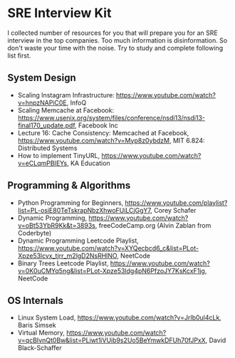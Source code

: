 # SRE Interview Kit

I collected number of resources for you that will prepare you for an SRE interview in the top companies. Too much information is disinformation. So don't waste your time with the noise. Try to study and complete following list first.

## System Design
* Scaling Instagram Infrastructure: https://www.youtube.com/watch?v=hnpzNAPiC0E, InfoQ
* Scaling Memcache at Facebook: https://www.usenix.org/system/files/conference/nsdi13/nsdi13-final170_update.pdf, Facebook Inc
* Lecture 16: Cache Consistency: Memcached at Facebook, https://www.youtube.com/watch?v=Myp8z0ybdzM, MIT 6.824: Distributed Systems
* How to implement TinyURL, https://www.youtube.com/watch?v=eCLqmPBIEYs, KA Education

## Programming & Algorithms
* Python Programming for Beginners, https://www.youtube.com/playlist?list=PL-osiE80TeTskrapNbzXhwoFUiLCjGgY7, Corey Schafer
* Dynamic Programming, https://www.youtube.com/watch?v=oBt53YbR9Kk&t=3893s, freeCodeCamp.org (Alvin Zablan from Coderbyte)
* Dynamic Programming Leetcode Playlist, https://www.youtube.com/watch?v=XYQecbcd6_c&list=PLot-Xpze53lcvx_tjrr_m2lgD2NsRHlNO, NeetCode 
* Binary Trees Leetcode Playlist, https://www.youtube.com/watch?v=0K0uCMYq5ng&list=PLot-Xpze53ldg4pN6PfzoJY7KsKcxF1jg, NeetCode

## OS Internals
* Linux System Load, https://www.youtube.com/watch?v=JrIb0ul4cLk, Baris Simsek
* Virtual Memory, https://www.youtube.com/watch?v=qcBIvnQt0Bw&list=PLiwt1iVUib9s2Uo5BeYmwkDFUh70fJPxX, David Black-Schaffer
